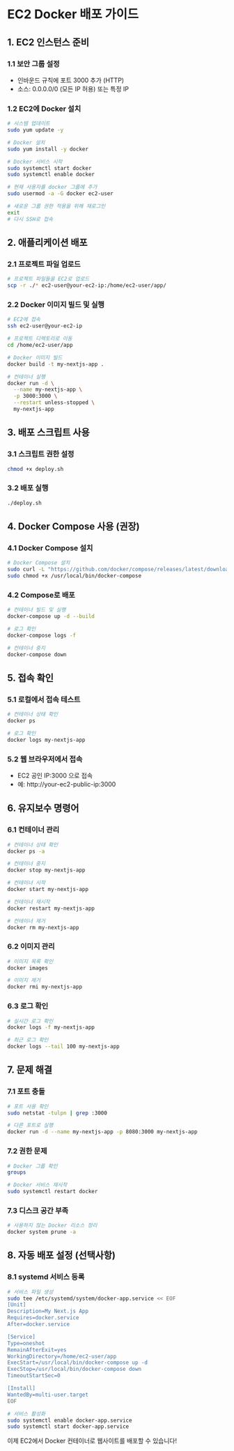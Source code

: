 # EC2 Docker 배포 가이드

## 1. EC2 인스턴스 준비

### 1.1 보안 그룹 설정
- 인바운드 규칙에 포트 3000 추가 (HTTP)
- 소스: 0.0.0.0/0 (모든 IP 허용) 또는 특정 IP

### 1.2 EC2에 Docker 설치
```bash
# 시스템 업데이트
sudo yum update -y

# Docker 설치
sudo yum install -y docker

# Docker 서비스 시작
sudo systemctl start docker
sudo systemctl enable docker

# 현재 사용자를 docker 그룹에 추가
sudo usermod -a -G docker ec2-user

# 새로운 그룹 권한 적용을 위해 재로그인
exit
# 다시 SSH로 접속
```

## 2. 애플리케이션 배포

### 2.1 프로젝트 파일 업로드
```bash
# 프로젝트 파일들을 EC2로 업로드
scp -r ./* ec2-user@your-ec2-ip:/home/ec2-user/app/
```

### 2.2 Docker 이미지 빌드 및 실행
```bash
# EC2에 접속
ssh ec2-user@your-ec2-ip

# 프로젝트 디렉토리로 이동
cd /home/ec2-user/app

# Docker 이미지 빌드
docker build -t my-nextjs-app .

# 컨테이너 실행
docker run -d \
  --name my-nextjs-app \
  -p 3000:3000 \
  --restart unless-stopped \
  my-nextjs-app
```

## 3. 배포 스크립트 사용

### 3.1 스크립트 권한 설정
```bash
chmod +x deploy.sh
```

### 3.2 배포 실행
```bash
./deploy.sh
```

## 4. Docker Compose 사용 (권장)

### 4.1 Docker Compose 설치
```bash
# Docker Compose 설치
sudo curl -L "https://github.com/docker/compose/releases/latest/download/docker-compose-$(uname -s)-$(uname -m)" -o /usr/local/bin/docker-compose
sudo chmod +x /usr/local/bin/docker-compose
```

### 4.2 Compose로 배포
```bash
# 컨테이너 빌드 및 실행
docker-compose up -d --build

# 로그 확인
docker-compose logs -f

# 컨테이너 중지
docker-compose down
```

## 5. 접속 확인

### 5.1 로컬에서 접속 테스트
```bash
# 컨테이너 상태 확인
docker ps

# 로그 확인
docker logs my-nextjs-app
```

### 5.2 웹 브라우저에서 접속
- EC2 공인 IP:3000 으로 접속
- 예: http://your-ec2-public-ip:3000

## 6. 유지보수 명령어

### 6.1 컨테이너 관리
```bash
# 컨테이너 상태 확인
docker ps -a

# 컨테이너 중지
docker stop my-nextjs-app

# 컨테이너 시작
docker start my-nextjs-app

# 컨테이너 재시작
docker restart my-nextjs-app

# 컨테이너 제거
docker rm my-nextjs-app
```

### 6.2 이미지 관리
```bash
# 이미지 목록 확인
docker images

# 이미지 제거
docker rmi my-nextjs-app
```

### 6.3 로그 확인
```bash
# 실시간 로그 확인
docker logs -f my-nextjs-app

# 최근 로그 확인
docker logs --tail 100 my-nextjs-app
```

## 7. 문제 해결

### 7.1 포트 충돌
```bash
# 포트 사용 확인
sudo netstat -tulpn | grep :3000

# 다른 포트로 실행
docker run -d --name my-nextjs-app -p 8080:3000 my-nextjs-app
```

### 7.2 권한 문제
```bash
# Docker 그룹 확인
groups

# Docker 서비스 재시작
sudo systemctl restart docker
```

### 7.3 디스크 공간 부족
```bash
# 사용하지 않는 Docker 리소스 정리
docker system prune -a
```

## 8. 자동 배포 설정 (선택사항)

### 8.1 systemd 서비스 등록
```bash
# 서비스 파일 생성
sudo tee /etc/systemd/system/docker-app.service << EOF
[Unit]
Description=My Next.js App
Requires=docker.service
After=docker.service

[Service]
Type=oneshot
RemainAfterExit=yes
WorkingDirectory=/home/ec2-user/app
ExecStart=/usr/local/bin/docker-compose up -d
ExecStop=/usr/local/bin/docker-compose down
TimeoutStartSec=0

[Install]
WantedBy=multi-user.target
EOF

# 서비스 활성화
sudo systemctl enable docker-app.service
sudo systemctl start docker-app.service
```

이제 EC2에서 Docker 컨테이너로 웹사이트를 배포할 수 있습니다! 